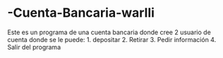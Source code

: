 # -Cuenta-Bancaria-warlli
Este es un programa de una cuenta bancaria donde cree 2 usuario de cuenta donde se le puede:  1. depositar  2. Retirar  3. Pedir información  4. Salir del programa
